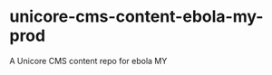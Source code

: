 unicore-cms-content-ebola-my-prod
=================================

A Unicore CMS content repo for ebola MY

